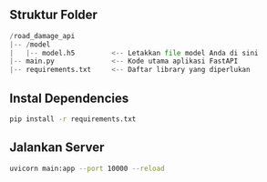 ## Struktur Folder

```py
/road_damage_api
|-- /model
|   |-- model.h5         <-- Letakkan file model Anda di sini
|-- main.py              <-- Kode utama aplikasi FastAPI
|-- requirements.txt     <-- Daftar library yang diperlukan

```

## Instal Dependencies

```sh
pip install -r requirements.txt
```

## Jalankan Server

```sh
uvicorn main:app --port 10000 --reload
```

